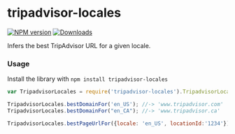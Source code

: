 # tripadvisor-locales

[![NPM version][npm-image]][npm-url] [![Downloads][downloads-image]][npm-url]

Infers the best TripAdvisor URL for a given locale.

### Usage
Install the library with `npm install tripadvisor-locales`

```javascript
var TripadvisorLocales = require('tripadvisor-locales').TripadvisorLocales;

TripadvisorLocales.bestDomainFor('en_US'); //-> 'www.tripadvisor.com'
TripadvisorLocales.bestDomainFor("en_CA"); //-> 'www.tripadvisor.ca'

TripadvisorLocales.bestPageUrlFor({locale: 'en_US', locationId:'1234'}); //-> 'https://www.tripadvisor.com/1234'
```

[downloads-image]: https://img.shields.io/npm/dm/tripadvisor-locales.svg

[npm-url]: https://npmjs.org/package/tripadvisor-locales
[npm-image]: https://img.shields.io/npm/v/tripadvisor-locales.svg
